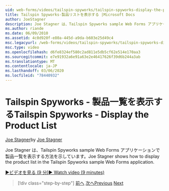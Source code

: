 ```yaml
---
uid: web-forms/videos/tailspin-spyworks/tailspin-spyworks-display-the-product-list
title: Tailspin Spyworks-製品リストを表示する |Microsoft Docs
author: JoeStagner
description: Joe Stagner は、Tailspin Spyworks sample Web Forms アプリケーションで製品一覧を表示する方法を示しています。
ms.author: riande
ms.date: 06/09/2010
ms.assetid: 4c0d920f-e80a-445d-a9da-b603e25d49c4
msc.legacyurl: /web-forms/videos/tailspin-spyworks/tailspin-spyworks-display-the-product-list
msc.type: video
ms.openlocfilehash: d6fe8324ef580c2ad811e5db5cf62e514e170aa3
ms.sourcegitcommit: e7e91932a6e91a63e2e46417626f39d6b244a3ab
ms.translationtype: MT
ms.contentlocale: ja-JP
ms.lasthandoff: 03/06/2020
ms.locfileid: "78440932"
---
```

# <a name="tailspin-spyworks---display-the-product-list"></a><span data-ttu-id="c29a1-103">Tailspin Spyworks - 製品一覧を表示する</span><span class="sxs-lookup"><span data-stu-id="c29a1-103">Tailspin Spyworks - Display the Product List</span></span>

<span data-ttu-id="c29a1-104">[Joe Stagner](https://github.com/JoeStagner)</span><span class="sxs-lookup"><span data-stu-id="c29a1-104">by [Joe Stagner](https://github.com/JoeStagner)</span></span>

<span data-ttu-id="c29a1-105">Joe Stagner は、Tailspin Spyworks sample Web Forms アプリケーションで製品一覧を表示する方法を示しています。</span><span class="sxs-lookup"><span data-stu-id="c29a1-105">Joe Stagner shows how to display the product list in the Tailspin Spyworks sample Web Forms application.</span></span>

[<span data-ttu-id="c29a1-106">&#9654;ビデオを見る (9 分)</span><span class="sxs-lookup"><span data-stu-id="c29a1-106">&#9654; Watch video (9 minutes)</span></span>](https://channel9.msdn.com/Blogs/ASP-NET-Site-Videos/tailspin-spyworks-display-the-product-list)

> [!div class="step-by-step"]
> <span data-ttu-id="c29a1-107">[前へ](tailspin-spyworks-category-menu.md)
> [次へ](tailspin-spyworks-display-per-product-details.md)</span><span class="sxs-lookup"><span data-stu-id="c29a1-107">[Previous](tailspin-spyworks-category-menu.md)
[Next](tailspin-spyworks-display-per-product-details.md)</span></span>
